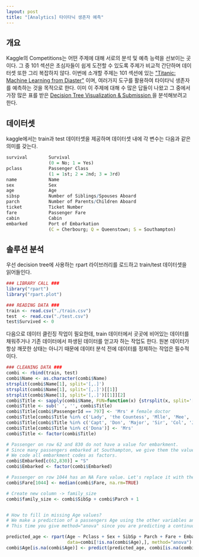 ```yaml
---
layout: post
title: "[Analytics] 타이타닉 생존자 예측"
---
```

## 개요
Kaggle의 Competitions는 어떤 주제에 대해 서로의 분석 및 예측 능력을 선보이는 곳이다. 그 중 101 섹션은 초심자들이 쉽게 도전할 수 있도록 주제가 비교적 간단하며 데이터셋 또한 그리 복잡하지 않다. 이번에 소개할 주제는 101 섹션에 있는 ["Titanic: Machine Learning from Diaster"](https://www.kaggle.com/c/titanic) 이며, 여러가지 도구를 활용하여 타이타닉 생존자를 예측하는 것을 목적으로 한다. 이미 이 주제에 대해 수 많은 답들이 나왔고 그 중에서 가장 많은 표를 받은 [Decision Tree Visualization & Submission
](https://www.kaggle.com/yildirimarda/titanic/titanic-test3)을 분석해보려고 한다.

## 데이터셋
kaggle에서는 train과 test 데이터셋을 제공하며 데이터셋 내에 각 변수는 다음과 같은 의미를 갖는다.

~~~ r
survival        Survival
                (0 = No; 1 = Yes)
pclass          Passenger Class
                (1 = 1st; 2 = 2nd; 3 = 3rd)
name            Name
sex             Sex
age             Age
sibsp           Number of Siblings/Spouses Aboard
parch           Number of Parents/Children Aboard
ticket          Ticket Number
fare            Passenger Fare
cabin           Cabin
embarked        Port of Embarkation
                (C = Cherbourg; Q = Queenstown; S = Southampton)
~~~

## 솔루션 분석
우선 decision tree에 사용하는 rpart 라이브러리를 로드하고 train/test 데이터셋을 읽어들인다.

~~~ r
### LIBRARY CALL ###
library("rpart")
library("rpart.plot")	

### READING DATA ###
train <- read.csv("./train.csv")
test  <- read.csv("./test.csv")
test$Survived <- 0
~~~

다음으로 데이터 클린징 작업이 필요한데, train 데이터에서 곳곳에 비어있는 데이터를 채워주거나 기존 데이터에서 파생된 데이터를 얻고자 하는 작업도 한다. 원본 데이터가 항상 깨끗한 상태는 아니기 때문에 데이터 분석 전에 데이터를 정제하는 작업은 필수적이다.

~~~ r
### CLEANING DATA ###
combi <- rbind(train, test)
combi$Name <- as.character(combi$Name)
strsplit(combi$Name[1], split='[,.]')
strsplit(combi$Name[1], split='[,.]')[[1]]
strsplit(combi$Name[1], split='[,.]')[[1]][2]
combi$Title <- sapply(combi$Name, FUN=function(x) {strsplit(x, split='[,.]')[[1]][2]})
combi$Title <- sub(' ', '', combi$Title)
combi$Title[combi$PassengerId == 797] <- 'Mrs' # female doctor
combi$Title[combi$Title %in% c('Lady', 'the Countess', 'Mlle', 'Mee', 'Ms')] <- 'Miss'
combi$Title[combi$Title %in% c('Capt', 'Don', 'Major', 'Sir', 'Col', 'Jonkheer', 'Rev', 'Dr', 'Master')] <- 'Mr'
combi$Title[combi$Title %in% c('Dona')] <- 'Mrs'
combi$Title <- factor(combi$Title)

# Passenger on row 62 and 830 do not have a value for embarkment. 
# Since many passengers embarked at Southampton, we give them the value S.
# We code all embarkment codes as factors.
combi$Embarked[c(62,830)] = "S"
combi$Embarked <- factor(combi$Embarked)

# Passenger on row 1044 has an NA Fare value. Let's replace it with the median fare value.
combi$Fare[1044] <- median(combi$Fare, na.rm=TRUE)

# Create new column -> family_size
combi$family_size <- combi$SibSp + combi$Parch + 1


# How to fill in missing Age values?
# We make a prediction of a passengers Age using the other variables and a decision tree model. 
# This time you give method="anova" since you are predicting a continuous variable.

predicted_age <- rpart(Age ~ Pclass + Sex + SibSp + Parch + Fare + Embarked + Title + family_size,
                       data=combi[!is.na(combi$Age),], method="anova")
combi$Age[is.na(combi$Age)] <- predict(predicted_age, combi[is.na(combi$Age),])
~~~


